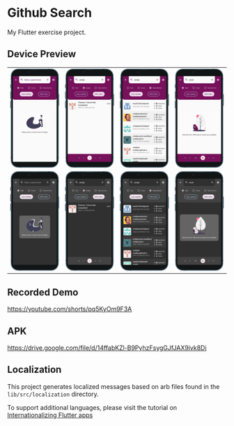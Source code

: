# Github Search

My Flutter exercise project.

## Device Preview

<table>
    <tr>
        <td>
            <img src="screenshots/light theme/ios_phone_iphone-13_1672977127908.png">
        </td>
        <td>
            <img src="screenshots/light theme/ios_phone_iphone-13_1672977217361.png">
        </td>
        <td>
            <img src="screenshots/light theme/ios_phone_iphone-13_1672977241454.png">
        </td>
        <td>
            <img src="screenshots/light theme/ios_phone_iphone-13_1672977568311.png">
        </td>
    </tr>
    <tr>
        <td>
            <img src="screenshots/dark theme/ios_phone_iphone-13_1672977137131.png">
        </td>
        <td>
            <img src="screenshots/dark theme/ios_phone_iphone-13_1672977223102.png">
        </td>
        <td>
            <img src="screenshots/dark theme/ios_phone_iphone-13_1672977247072.png">
        </td>
        <td>
            <img src="screenshots/dark theme/ios_phone_iphone-13_1672977303816.png">
        </td>
    </tr>
</table>

## Recorded Demo

https://youtube.com/shorts/pq5KyOm9F3A

## APK

https://drive.google.com/file/d/14ffabKZl-B9PyhzFsygGJfJAX9ivk8Di

## Localization

This project generates localized messages based on arb files found in
the `lib/src/localization` directory.

To support additional languages, please visit the tutorial on
[Internationalizing Flutter
apps](https://flutter.dev/docs/development/accessibility-and-localization/internationalization)
